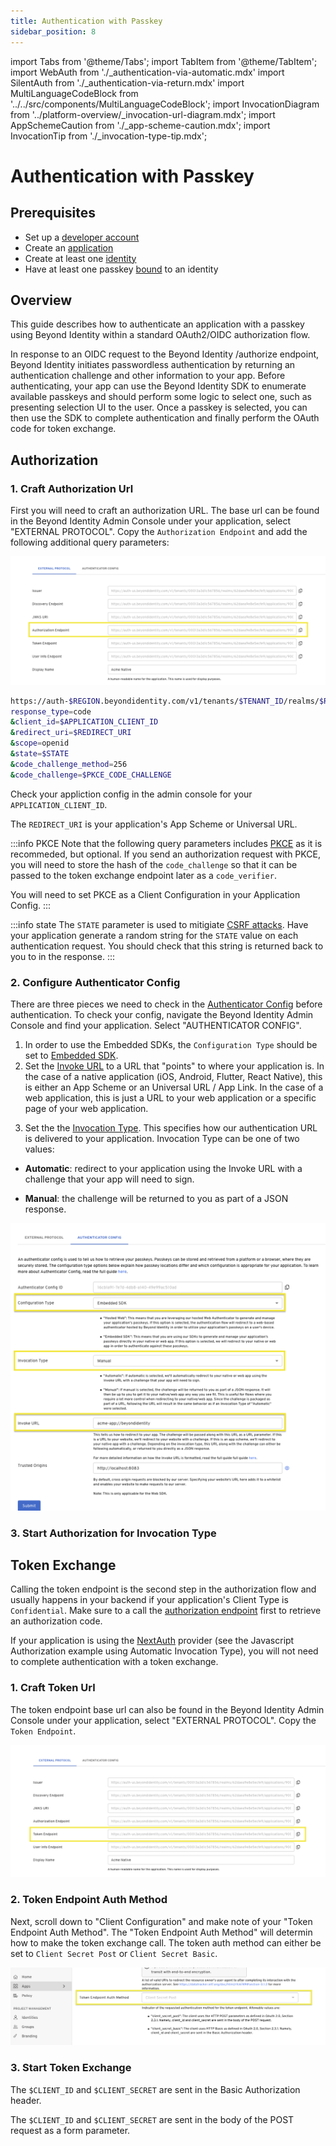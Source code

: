 ```yaml
---
title: Authentication with Passkey
sidebar_position: 8
---
```


import Tabs from '@theme/Tabs';
import TabItem from '@theme/TabItem';
import WebAuth from './\_authentication-via-automatic.mdx'
import SilentAuth from './\_authentication-via-return.mdx'
import MultiLanguageCodeBlock from '../../src/components/MultiLanguageCodeBlock';
import InvocationDiagram from '../platform-overview/\_invocation-url-diagram.mdx';
import AppSchemeCaution from './\_app-scheme-caution.mdx';
import InvocationTip from './\_invocation-type-tip.mdx';

# Authentication with Passkey

## Prerequisites

- Set up a [developer account](./account-setup.md)
- Create an [application](./applications.md)
- Create at least one [identity](./user-provisioning.md)
- Have at least one passkey [bound](./bind-passkey) to an identity

## Overview

This guide describes how to authenticate an application with a passkey using Beyond Identity within a standard OAuth2/OIDC authorization flow.

In response to an OIDC request to the Beyond Identity /authorize endpoint, Beyond Identity initiates passwordless authentication by returning an authentication challenge and other information to your app. Before authenticating, your app can use the Beyond Identity SDK to enumerate available passkeys and should perform some logic to select one, such as presenting selection UI to the user. Once a passkey is selected, you can then use the SDK to complete authentication and finally perform the OAuth code for token exchange.

## Authorization

### 1. Craft Authorization Url

First you will need to craft an authorization URL. The base url can be found in the Beyond Identity Admin Console
under your application, select "EXTERNAL PROTOCOL". Copy the `Authorization Endpoint` and add the following additional query parameters:

![Authorize Url](./screenshots/authentication-auth-url.png)

```bash title="/authorize"
https://auth-$REGION.beyondidentity.com/v1/tenants/$TENANT_ID/realms/$REALM_ID/applications/$APPLICATION_ID/authorize?
response_type=code
&client_id=$APPLICATION_CLIENT_ID
&redirect_uri=$REDIRECT_URI
&scope=openid
&state=$STATE
&code_challenge_method=256
&code_challenge=$PKCE_CODE_CHALLENGE
```

Check your appliction config in the admin console for your `APPLICATION_CLIENT_ID`.

The `REDIRECT_URI` is your application's App Scheme or Universal URL.

:::info PKCE
Note that the following query parameters includes [PKCE](https://www.rfc-editor.org/rfc/rfc7636) as it is recommeded, but optional. If you send an authorization request with PKCE, you will need to store the hash of the `code_challenge` so that it can be passed to the token exchange endpoint later as a `code_verifier`.

You will need to set PKCE as a Client Configuration in your Application Config.
:::

:::info state
The `STATE` parameter is used to mitigiate [CSRF attacks](https://en.wikipedia.org/wiki/Cross-site_request_forgery). Have your application generate a random string for the `STATE` value on each authentication request. You should check that this string is returned back to you to in the response.
:::

### 2. Configure Authenticator Config

There are three pieces we need to check in the [Authenticator Config](../platform-overview/authenticator-config) before authentication. To check your config, navigate the Beyond Identity Admin Console and find your application. Select "AUTHENTICATOR CONFIG".

1. In order to use the Embedded SDKs, the `Configuration Type` should be set to [Embedded SDK](../platform-overview/authenticator-config#embedded-sdk).
2. Set the [Invoke URL](../platform-overview/authenticator-config#invoke-url) to a URL that "points" to where your application is. In the case of a native application (iOS, Android, Flutter, React Native), this is either an App Scheme or an Universal URL / App Link. In the case of a web application, this is just a URL to your web application or a specific page of your web application.

<AppSchemeCaution/>

3. Set the the [Invocation Type](../platform-overview/authenticator-config#invocation-type). This specifies how our authentication URL is delivered to your application. Invocation Type can be one of two values:

- **Automatic**: redirect to your application using the Invoke URL with a challenge that your app will need to sign.

- **Manual**: the challenge will be returned to you as part of a JSON response.

<InvocationTip/>

<InvocationDiagram />

![Invocation Type](./screenshots/authentication-invocation.png)

### 3. Start Authorization for Invocation Type

<Tabs groupId="authenticate-invocation-type" queryString>
<TabItem value="manual" label="Manual">
<SilentAuth/>
</TabItem>
<TabItem value="automatic" label="Automatic">
<WebAuth/>
</TabItem>
</Tabs>

## Token Exchange

Calling the token endpoint is the second step in the authorization flow and usually happens in your backend if your application's Client Type is `Confidential`. Make sure to a call the [authorization endpoint](authentication#1-craft-authorization-url) first to retrieve an authorization code.

If your application is using the [NextAuth](https://next-auth.js.org) provider (see the Javascript Authorization example using Automatic Invocation Type), you will not need to complete authentication with a token exchange.

### 1. Craft Token Url

The token endpoint base url can also be found in the Beyond Identity Admin Console under your application, select "EXTERNAL PROTOCOL". Copy the `Token Endpoint`.

![Token Url](./screenshots/authentication-token-url.png)

### 2. Token Endpoint Auth Method

Next, scroll down to "Client Configuration" and make note of your "Token Endpoint Auth Method". The "Token Endpoint Auth Method" will determin how to make the token exchange call. The token auth method can either be set to `Client Secret Post` or `Client Secret Basic`.

![Token Method](./screenshots/authentication-token-auth-method.png)

### 3. Start Token Exchange

<Tabs groupId="token-auth-method" queryString>
<TabItem value="client_secret_basic" label="Client Secret Basic">

The `$CLIENT_ID` and `$CLIENT_SECRET` are sent in the Basic Authorization header.

<MultiLanguageCodeBlock
  curl='curl "https://auth-$(REGION).beyondidentity.com/v1/tenants/$(TENANT_ID)/realms/$(REALM_ID)/applications/$(APPLICATION_ID)/token" \
-X POST \
-u "$(CLIENT_ID):$(CLIENT_SECRET)" --basic \
-H "Content-Type: application/x-www-form-urlencoded" \
-d "grant_type=authorization_code&code=$(CODE_FROM_AUTHORIZATION_RESPONSE)&code_verifier=$(CODE_VERIFIER_IF_USED_PKCE_IN_AUTHORIZATION_REQUEST)&redirect_uri=$(REDIRECT_URI_MUST_MATCH_VALUE_USED_IN_AUTHORIZATION_REQUEST)"'
  title="/token"
/>
</TabItem>

<TabItem value="client_secret_post" label="Client Secret Post">

The `$CLIENT_ID` and `$CLIENT_SECRET` are sent in the body of the POST request as a form parameter.

<MultiLanguageCodeBlock
  curl='curl "https://auth-$(REGION).beyondidentity.com/v1/tenants/$(TENANT_ID)/realms/$(REALM_ID)/applications/$(APPLICATION_ID)/token" \
-X POST \
-H "Content-Type: application/x-www-form-urlencoded" \
-F "grant_type=authorization_code" \
-F "code=$(CODE_FROM_AUTHORIZATION_RESPONSE)" \
-F "client_id=$(CLIENT_ID)" \
-F "client_secret=$(CLIENT_SECRET_FROM_CONFIDENTIAL_APPLICATION)" \
-F "code_verifier=$(CODE_VERIFIER_IF_USED_PKCE_IN_AUTHORIZATION_REQUEST)" \
-F "redirect_uri=$(REDIRECT_URI_MUST_MATCH_VALUE_USED_IN_AUTHORIZATION_REQUEST)"'
  title="/token"
/>

</TabItem>
</Tabs>
